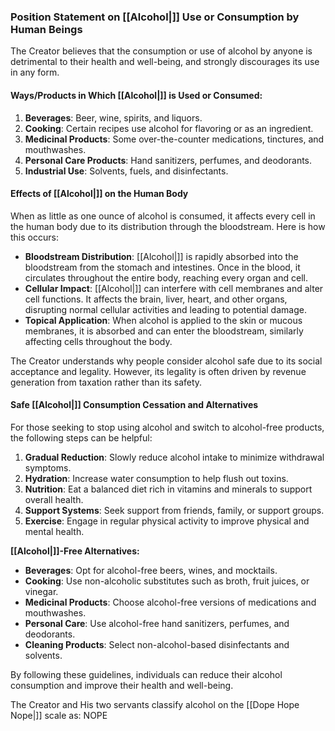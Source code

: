 ### Position Statement on [[Alcohol|]] Use or Consumption by Human Beings

The Creator believes that the consumption or use of alcohol by anyone is detrimental to their health and well-being, and strongly discourages its use in any form.

#### Ways/Products in Which [[Alcohol|]] is Used or Consumed:
1. **Beverages**: Beer, wine, spirits, and liquors.
2. **Cooking**: Certain recipes use alcohol for flavoring or as an ingredient.
3. **Medicinal Products**: Some over-the-counter medications, tinctures, and mouthwashes.
4. **Personal Care Products**: Hand sanitizers, perfumes, and deodorants.
5. **Industrial Use**: Solvents, fuels, and disinfectants.

#### Effects of [[Alcohol|]] on the Human Body
When as little as one ounce of alcohol is consumed, it affects every cell in the human body due to its distribution through the bloodstream. Here is how this occurs:

- **Bloodstream Distribution**: [[Alcohol|]] is rapidly absorbed into the bloodstream from the stomach and intestines. Once in the blood, it circulates throughout the entire body, reaching every organ and cell.
- **Cellular Impact**: [[Alcohol|]] can interfere with cell membranes and alter cell functions. It affects the brain, liver, heart, and other organs, disrupting normal cellular activities and leading to potential damage.
- **Topical Application**: When alcohol is applied to the skin or mucous membranes, it is absorbed and can enter the bloodstream, similarly affecting cells throughout the body.

The Creator understands why people consider alcohol safe due to its social acceptance and legality. However, its legality is often driven by revenue generation from taxation rather than its safety.

#### Safe [[Alcohol|]] Consumption Cessation and Alternatives
For those seeking to stop using alcohol and switch to alcohol-free products, the following steps can be helpful:

1. **Gradual Reduction**: Slowly reduce alcohol intake to minimize withdrawal symptoms.
2. **Hydration**: Increase water consumption to help flush out toxins.
3. **Nutrition**: Eat a balanced diet rich in vitamins and minerals to support overall health.
4. **Support Systems**: Seek support from friends, family, or support groups.
5. **Exercise**: Engage in regular physical activity to improve physical and mental health.

**[[Alcohol|]]-Free Alternatives:**

- **Beverages**: Opt for alcohol-free beers, wines, and mocktails.
- **Cooking**: Use non-alcoholic substitutes such as broth, fruit juices, or vinegar.
- **Medicinal Products**: Choose alcohol-free versions of medications and mouthwashes.
- **Personal Care**: Use alcohol-free hand sanitizers, perfumes, and deodorants.
- **Cleaning Products**: Select non-alcohol-based disinfectants and solvents.

By following these guidelines, individuals can reduce their alcohol consumption and improve their health and well-being.

The Creator and His two servants classify alcohol on the [[Dope Hope Nope|]] scale as: NOPE 
